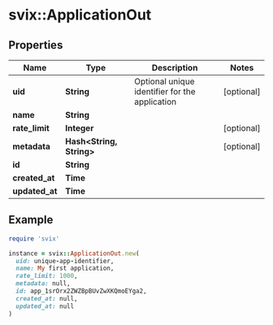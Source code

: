 # svix::ApplicationOut

## Properties

| Name | Type | Description | Notes |
| ---- | ---- | ----------- | ----- |
| **uid** | **String** | Optional unique identifier for the application | [optional] |
| **name** | **String** |  |  |
| **rate_limit** | **Integer** |  | [optional] |
| **metadata** | **Hash&lt;String, String&gt;** |  | [optional] |
| **id** | **String** |  |  |
| **created_at** | **Time** |  |  |
| **updated_at** | **Time** |  |  |

## Example

```ruby
require 'svix'

instance = svix::ApplicationOut.new(
  uid: unique-app-identifier,
  name: My first application,
  rate_limit: 1000,
  metadata: null,
  id: app_1srOrx2ZWZBpBUvZwXKQmoEYga2,
  created_at: null,
  updated_at: null
)
```

